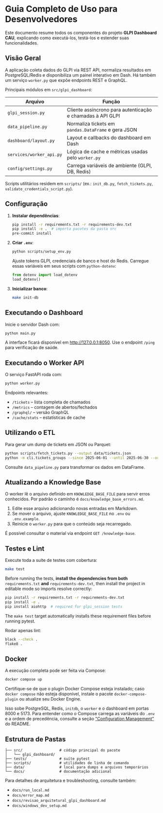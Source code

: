 # Guia Completo de Uso para Desenvolvedores

Este documento resume todos os componentes do projeto **GLPI Dashboard CAU**, explicando como executá-los, testá-los e estender suas funcionalidades.

## Visão Geral

A aplicação coleta dados do GLPI via REST API, normaliza resultados em PostgreSQL/Redis e disponibiliza um painel interativo em Dash. Há também um serviço `worker.py` que expõe endpoints REST e GraphQL.

Principais módulos em `src/glpi_dashboard`:

| Arquivo | Função |
| ------- | ------ |
| `glpi_session.py` | Cliente assíncrono para autenticação e chamadas à API GLPI |
| `data_pipeline.py` | Normaliza tickets em `pandas.DataFrame` e gera JSON |
| `dashboard/layout.py` | Layout e callbacks do dashboard em Dash |
| `services/worker_api.py` | Lógica de cache e métricas usadas pelo `worker.py` |
| `config/settings.py` | Carrega variáveis de ambiente (GLPI, DB, Redis) |

Scripts utilitários residem em `scripts/` (ex.: `init_db.py`, `fetch_tickets.py`, `validate_credentials_script.py`).

## Configuração

1. **Instalar dependências**:

   ```bash
   pip install -r requirements.txt -r requirements-dev.txt
   pip install -e .  # importa pacotes da pasta src
   pre-commit install
   ```

2. **Criar `.env`**:

   ```bash
   python scripts/setup_env.py
   ```

   Ajuste tokens GLPI, credenciais de banco e host do Redis.
   Carregue essas variáveis em seus scripts com `python-dotenv`:

   ```python
   from dotenv import load_dotenv
   load_dotenv()
   ```

3. **Inicializar banco**:

   ```bash
   make init-db
   ```

## Executando o Dashboard

Inicie o servidor Dash com:

```bash
python main.py
```

A interface ficará disponível em <http://127.0.0.1:8050>. Use o endpoint `/ping` para verificação de saúde.

## Executando o Worker API

O serviço FastAPI roda com:

```bash
python worker.py
```

Endpoints relevantes:

- `/tickets` – lista completa de chamados
- `/metrics` – contagem de abertos/fechados
- `/graphql/` – versão GraphQL
- `/cache/stats` – estatísticas de cache

## Utilizando o ETL

Para gerar um dump de tickets em JSON ou Parquet:

```bash
python scripts/fetch_tickets.py --output data/tickets.json
python -m cli.tickets_groups --since 2025-06-01 --until 2025-06-30 --outfile grupos.parquet
```

Consulte `data_pipeline.py` para transformar os dados em DataFrame.

## Atualizando a Knowledge Base

O worker lê o arquivo definido em `KNOWLEDGE_BASE_FILE` para servir erros
conhecidos. Por padrão o caminho é `docs/knowledge_base_errors.md`.

1. Edite esse arquivo adicionando novas entradas em Markdown.
2. Se mover o arquivo, ajuste `KNOWLEDGE_BASE_FILE` no `.env` ou
   `.env.example`.
3. Reinicie o `worker.py` para que o conteúdo seja recarregado.

É possível consultar o material via endpoint `GET /knowledge-base`.

## Testes e Lint

Execute toda a suíte de testes com cobertura:

```bash
make test
```

Before running the tests, **install the dependencies from both** `requirements.txt` **and** `requirements-dev.txt`, then install the project in editable mode so imports resolve correctly:

```bash
pip install -r requirements.txt -r requirements-dev.txt
pip install -e .
pip install aiohttp  # required for glpi_session tests
```

The `make test` target automatically installs these requirement files before running pytest.

Rodar apenas lint:

```bash
black --check .
flake8 .
```

## Docker

A execução completa pode ser feita via Compose:

```bash
docker compose up
```

Certifique-se de que o plugin Docker Compose esteja instalado; caso
`docker compose` não esteja disponível, instale o pacote `docker-compose-plugin`
ou atualize seu Docker Engine.

Isso sobe PostgreSQL, Redis, `initdb`, o `worker` e o dashboard em portas 8000 e 5173.
Para entender como o Compose carrega as variáveis do `.env` e a ordem de precedência,
consulte a seção ["Configuration Management"](../README.md#configuration-management) do README.

## Estrutura de Pastas

```plaintext
├── src/                 # código principal do pacote
│   └── glpi_dashboard/
├── tests/               # suíte pytest
├── scripts/             # utilidades de linha de comando
├── data/                # local para dumps e arquivos temporários
└── docs/                # documentação adicional
```

Para detalhes de arquitetura e troubleshooting, consulte também:

- `docs/run_local.md`
- `docs/error_map.md`
- `docs/revisao_arquitetural_glpi_dashboard.md`
- `docs/windows_dev_setup.md`
